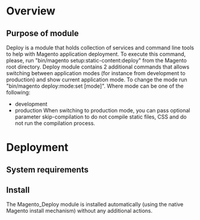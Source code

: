 # Overview

## Purpose of module

Deploy is a module that holds collection of services and command line tools to help with Magento application deployment.
To execute this command, please, run "bin/magento setup:static-content:deploy" from the Magento root directory.
Deploy module contains 2 additional commands that allows switching between application modes (for instance from
development to
production) and show current application mode. To change the mode run "bin/magento deploy:mode:set [mode]".
Where mode can be one of the following:

 - development
 - production
When switching to production mode, you can pass optional parameter skip-compilation to do not compile static files, CSS
and do not run the compilation process.

# Deployment

## System requirements

## Install

The Magento_Deploy module is installed automatically (using the native Magento install mechanism) without any additional actions.
